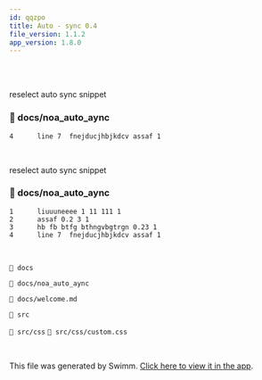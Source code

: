 ```yaml
---
id: qqzpo
title: Auto - sync 0.4
file_version: 1.1.2
app_version: 1.8.0
---
```


<br/>

<br/>

reselect auto sync snippet
<!-- NOTE-swimm-snippet: the lines below link your snippet to Swimm -->
### 📄 docs/noa_auto_aync
<!-- collapsed -->

```
4      line 7  fnejducjhbjkdcv assaf 1
```

<br/>

reselect auto sync snippet
<!-- NOTE-swimm-snippet: the lines below link your snippet to Swimm -->
### 📄 docs/noa_auto_aync
<!-- collapsed -->

```
1      liuuuneeee 1 11 111 1
2      assaf 0.2 3 1
3      hb fb btfg bthngvbgtrgn 0.23 1
4      line 7  fnejducjhbjkdcv assaf 1
```

<br/>

`📄 docs`

`📄 docs/noa_auto_aync`

`📄 docs/welcome.md`

`📄 src`

`📄 src/css` `📄 src/css/custom.css`

<br/>

This file was generated by Swimm. [Click here to view it in the app](https://swimm-web-app.web.app/repos/Z2l0aHViJTNBJTNBTm9hUmVwbyUzQSUzQU5vYW96ZXI=/docs/qqzpo).
